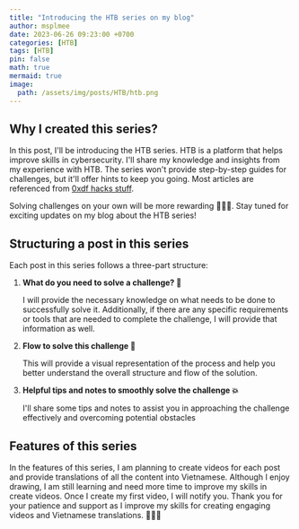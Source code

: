 ```yaml
---
title: "Introducing the HTB series on my blog"
author: msplmee
date: 2023-06-26 09:23:00 +0700
categories: [HTB]
tags: [HTB]
pin: false
math: true
mermaid: true
image:
  path: /assets/img/posts/HTB/htb.png
---
```


## Why I created this series?

In this post, I'll be introducing the HTB series. HTB is a platform that helps improve skills in cybersecurity. I'll share my knowledge and insights from my experience with HTB. The series won't provide step-by-step guides for challenges, but it'll offer hints to keep you going. Most articles are referenced from [0xdf hacks stuff](https://0xdf.gitlab.io/).

Solving challenges on your own will be more rewarding 😤😤😤. Stay tuned for exciting updates on my blog about the HTB series!

## Structuring a post in this series

Each post in this series follows a three-part structure:

1. **What do you need to solve a challenge? 📖**

   I will provide the necessary knowledge on what needs to be done to successfully solve it. Additionally, if there are any specific requirements or tools that are needed to complete the challenge, I will provide that information as well.

2. **Flow to solve this challenge 🎯**

   This will provide a visual representation of the process and help you better understand the overall structure and flow of the solution.

3. **Helpful tips and notes to smoothly solve the challenge 💥**

   I'll share some tips and notes to assist you in approaching the challenge effectively and overcoming potential obstacles

## Features of this series

In the features of this series, I am planning to create videos for each post and provide translations of all the content into Vietnamese. Although I enjoy drawing, I am still learning and need more time to improve my skills in create videos. Once I create my first video, I will notify you. Thank you for your patience and support as I improve my skills for creating engaging videos and Vietnamese translations. 🙏🙏🙏
